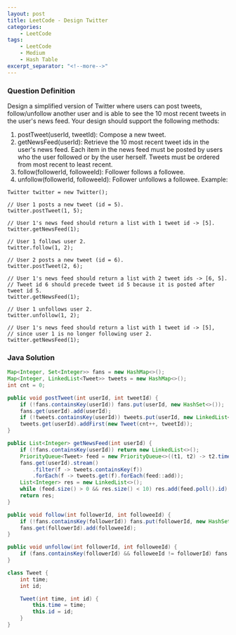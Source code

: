 ```yaml
---
layout: post
title: LeetCode - Design Twitter
categories:
    - LeetCode
tags:
    - LeetCode
    - Medium
    - Hash Table
excerpt_separator: "<!--more-->"
---
```


### Question Definition
Design a simplified version of Twitter where users can post tweets, follow/unfollow another user and is able to see the 10 most recent tweets in the user's news feed. Your design should support the following methods:
<!--more-->

1. postTweet(userId, tweetId): Compose a new tweet.
2. getNewsFeed(userId): Retrieve the 10 most recent tweet ids in the user's news feed. Each item in the news feed must be posted by users who the user followed or by the user herself. Tweets must be ordered from most recent to least recent.
3. follow(followerId, followeeId): Follower follows a followee.
4. unfollow(followerId, followeeId): Follower unfollows a followee.
Example:
```
Twitter twitter = new Twitter();

// User 1 posts a new tweet (id = 5).
twitter.postTweet(1, 5);

// User 1's news feed should return a list with 1 tweet id -> [5].
twitter.getNewsFeed(1);

// User 1 follows user 2.
twitter.follow(1, 2);

// User 2 posts a new tweet (id = 6).
twitter.postTweet(2, 6);

// User 1's news feed should return a list with 2 tweet ids -> [6, 5].
// Tweet id 6 should precede tweet id 5 because it is posted after tweet id 5.
twitter.getNewsFeed(1);

// User 1 unfollows user 2.
twitter.unfollow(1, 2);

// User 1's news feed should return a list with 1 tweet id -> [5],
// since user 1 is no longer following user 2.
twitter.getNewsFeed(1);
```
### Java Solution
```java
Map<Integer, Set<Integer>> fans = new HashMap<>();
Map<Integer, LinkedList<Tweet>> tweets = new HashMap<>();
int cnt = 0;

public void postTweet(int userId, int tweetId) {
    if (!fans.containsKey(userId)) fans.put(userId, new HashSet<>());
    fans.get(userId).add(userId);
    if (!tweets.containsKey(userId)) tweets.put(userId, new LinkedList<>());
    tweets.get(userId).addFirst(new Tweet(cnt++, tweetId));
}

public List<Integer> getNewsFeed(int userId) {
    if (!fans.containsKey(userId)) return new LinkedList<>();
    PriorityQueue<Tweet> feed = new PriorityQueue<>((t1, t2) -> t2.time - t1.time);
    fans.get(userId).stream()
        .filter(f -> tweets.containsKey(f))
        .forEach(f -> tweets.get(f).forEach(feed::add));
    List<Integer> res = new LinkedList<>();
    while (feed.size() > 0 && res.size() < 10) res.add(feed.poll().id);
    return res;
}

public void follow(int followerId, int followeeId) {
    if (!fans.containsKey(followerId)) fans.put(followerId, new HashSet<>());
    fans.get(followerId).add(followeeId);
}

public void unfollow(int followerId, int followeeId) {
    if (fans.containsKey(followerId) && followeeId != followerId) fans.get(followerId).remove(followeeId);
}

class Tweet {
    int time;
    int id;

    Tweet(int time, int id) {
        this.time = time;
        this.id = id;
    }
}
```